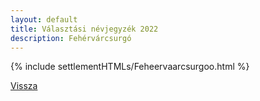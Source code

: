 ```yaml
---
layout: default
title: Választási névjegyzék 2022
description: Fehérvárcsurgó
---
```


{% include settlementHTMLs/Feheervaarcsurgoo.html %}

[Vissza](../)